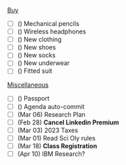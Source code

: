 <u>Buy</u>

- [ ] () Mechanical pencils
- [ ] () Wireless headphones
- [ ] () New clothing
- [ ] () New shoes
- [ ] () New socks
- [ ] () New underwear
- [ ] () Fitted suit

<u>Miscellaneous</u>

- [ ] () Passport
- [ ] () Agenda auto-commit
- [ ] (Mar 06) Research Plan
- [ ] (Feb 28) **Cancel Linkedin Premium**
- [ ] (Mar 03) 2023 Taxes
- [ ] (Mar 01) Read Sci Oly rules
- [ ] (Mar 18) **Class Registration**
- [ ] (Apr 10) IBM Research?